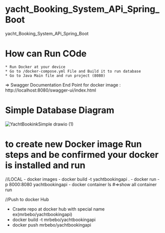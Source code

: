 # yacht_Booking_System_APi_Spring_Boot
yacht_Booking_System_APi_Spring_Boot


# How can Run COde 
    * Run Docker at your device 
    * Go to /docker-compose.yml File and Build it to run database
    * Go to Java Main file and run project (8080)

=> Swagger Documentation End Point  for docker image : http://localhost:8080/swagger-ui/index.html

# Simple Database Diagram 
![YachtBookinkSimple drawio (1)](https://github.com/ArDapps/yacht_Booking_System_APi_Spring_Boot/assets/91119772/6b417a4e-accb-4043-9607-4cd4b3fdd0b2)


# to create new Docker image Run steps and be confirmed your docker is installed and run 
    
//LOCAL 
    - docker images 
    - docker build -t yachtbookingapi .
    - docker run -p 8000:8080 yachtbookingapi
    - docker container ls   #=>show all container run 

//Push to docker Hub
- Craete repo at docker hub with special name ex(mrbebo/yachtbookingapi)
- docker build -t mrbebo/yachtbookingapi
- docker push  mrbebo/yachtbookingapi
